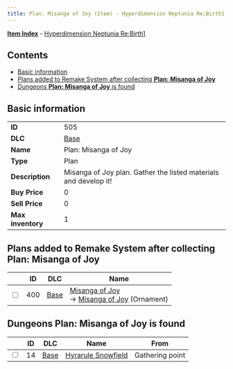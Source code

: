 ```yaml
---
title: Plan: Misanga of Joy (Item) - Hyperdimension Neptunia Re;Birth1
---
```


[**Item Index**](/neptunia/rb1/item/index.html) - [Hyperdimension Neptunia Re;Birth1](/neptunia/rb1)

## Contents

- [Basic information](#basic-information)
- [Plans added to Remake System after collecting **Plan: Misanga of Joy**](#plans-added-to-remake-system-after-collecting-plan-misanga-of-joy)
- [Dungeons **Plan: Misanga of Joy** is found](#dungeons-plan-misanga-of-joy-is-found)
## Basic information

|   |   |
| -- | -- |
| **ID** | 505 |
| **DLC** | [Base](/neptunia/rb1/dlc/1-base.html) |
| **Name** | Plan: Misanga of Joy |
| **Type** | Plan |
| **Description** | Misanga of Joy plan. Gather the listed materials and develop it! |
| **Buy Price** | 0 |
| **Sell Price** | 0 |
| **Max inventory** | 1 |


## Plans added to Remake System after collecting **Plan: Misanga of Joy**

|    | ID | DLC | Name |
| -- | -- | --- | ---- |
| <input type="checkbox" id="rb1-remake-1-400" class="trackbox" /> | 400 | [Base](/neptunia/rb1/dlc/1-base.html) | [Misanga of Joy](/neptunia/rb1/remake/1-400-misanga-of-joy.html)<br /> → [Misanga of Joy](/neptunia/rb1/item/1-2726-misanga-of-joy.html) (Ornament) |


## Dungeons **Plan: Misanga of Joy** is found

|    | ID | DLC | Name | From |
| -- | -- | --- | ---- | ---- |
| <input type="checkbox" id="rb1-dungeon-1-14" class="trackbox" /> | 14 | [Base](/neptunia/rb1/dlc/1-base.html) | [Hyrarule Snowfield](/neptunia/rb1/dungeon/1-14-hyrarule-snowfield.html) | Gathering point |
